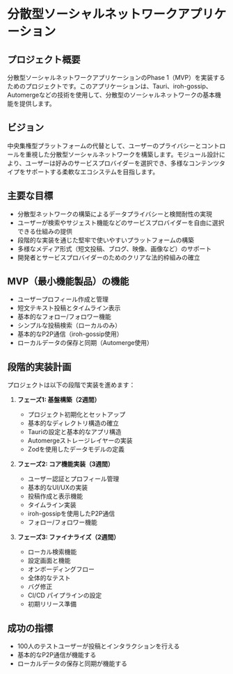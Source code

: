 # 分散型ソーシャルネットワークアプリケーション

## プロジェクト概要

分散型ソーシャルネットワークアプリケーションのPhase 1（MVP）を実装するためのプロジェクトです。このアプリケーションは、Tauri、iroh-gossip、Automergeなどの技術を使用して、分散型のソーシャルネットワークの基本機能を提供します。

## ビジョン

中央集権型プラットフォームの代替として、ユーザーのプライバシーとコントロールを重視した分散型ソーシャルネットワークを構築します。モジュール設計により、ユーザーは好みのサービスプロバイダーを選択でき、多様なコンテンツタイプをサポートする柔軟なエコシステムを目指します。

## 主要な目標

- 分散型ネットワークの構築によるデータプライバシーと検閲耐性の実現
- ユーザーが検索やサジェスト機能などのサービスプロバイダーを自由に選択できる仕組みの提供
- 段階的な実装を通じた堅牢で使いやすいプラットフォームの構築
- 多様なメディア形式（短文投稿、ブログ、映像、画像など）のサポート
- 開発者とサービスプロバイダーのためのクリアな法的枠組みの確立

## MVP（最小機能製品）の機能

- ユーザープロフィール作成と管理
- 短文テキスト投稿とタイムライン表示
- 基本的なフォロー/フォロワー機能
- シンプルな投稿検索（ローカルのみ）
- 基本的なP2P通信（iroh-gossip使用）
- ローカルデータの保存と同期（Automerge使用）

## 段階的実装計画

プロジェクトは以下の段階で実装を進めます：

1. **フェーズ1: 基盤構築（2週間）**
   - プロジェクト初期化とセットアップ
   - 基本的なディレクトリ構造の確立
   - Tauriの設定と基本的なアプリ構造
   - Automergeストレージレイヤーの実装
   - Zodを使用したデータモデルの定義

2. **フェーズ2: コア機能実装（3週間）**
   - ユーザー認証とプロフィール管理
   - 基本的なUI/UXの実装
   - 投稿作成と表示機能
   - タイムライン実装
   - iroh-gossipを使用したP2P通信
   - フォロー/フォロワー機能

3. **フェーズ3: ファイナライズ（2週間）**
   - ローカル検索機能
   - 設定画面と機能
   - オンボーディングフロー
   - 全体的なテスト
   - バグ修正
   - CI/CD パイプラインの設定
   - 初期リリース準備

## 成功の指標

- 100人のテストユーザーが投稿とインタラクションを行える
- 基本的なP2P通信が機能する
- ローカルデータの保存と同期が機能する